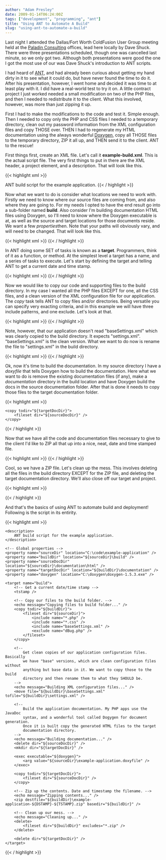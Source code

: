 ```yaml
---
author: "Adam Presley"
date: 2009-01-14T06:24:00Z
tags: ["development", "programming", "ant"]
title: "Using ANT to Automate A Build"
slug: "using-ant-to-automate-a-build"
---
```


Last night I attended the Dallas/Fort Worth ColdFusion User Group
meeting held at the [Paladin Consulting](http://www.paladin-inc.com/)
offices, lead here locally by Dave Shuck. There were three presentations
scheduled, though one was cancelled last minute, so we only got two.
Although both presentations were good the one I got the most use of our was Dave Shuck's
introduction to ANT scripts.

I had heard of [ANT](http://ant.apache.org/), and had already been curious about getting my
hand dirty in it to see what it could do, but have never found the time
to do it. After his presentation, however, I went home and decided it
was time to at least play with it. I did have a real-world test to try
it on. A little contract project I just worked needed a small
modification on two of the PHP files, and then I needed to redistribute
it to the client. What this involved, however, was more than just
zipping it up.

First I had to make the modifications to the code and test it. Simple
enough. Then I needed to copy only the PHP and CSS files I needed to a
temporary directory, clean out my password information from the XML
configuration files and copy THOSE over. THEN I had to regenerate my
HTML documentation using the always wonderful [Doxygen](http://www.doxygen.org),
copy all THOSE files to the temporary directory, ZIP it all up, and THEN send it
to the client. ANT to the rescue!

First things first, create an XML file. Let's call it
**example-build.xml**. This is the actual script file. The very first
things to put in there are the XML header, a project element, and a
description. That will look like this.

{{< highlight xml >}}
<?xml version="1.0" encoding="UTF-8"?>
<project name="Example Application" default="build" basedir=".">
	<description>
		ANT build script for the example application.
	</description>
{{< / highlight >}}

Now what we want to do is consider what locations we need to work with.
Firstly we need to know where our source files are coming from, and also
where they are going to. For my needs I opted to have the end result go
into a sub-folder named **build**. Also consider I'm building
documentation HTML files using Doxygen, so I'll need to know where the
Doxygen executable is at, as well as the source and target locations for
those documents reside. We want a few *properties*then. Note that your
paths will obviously vary, and will need to be changed. That will look
like this.

{{< highlight xml >}}
	<!-- Global properties -->
	<property name="sourceDir" location="C:\code\example-application" />
	<property name="buildDir" location="${sourceDir}\build" />
	<property name="sourceDocDir" location="${sourceDir}\documentation\html" />
	<property name="targetDocDir" location="${buildDir}\documentation" />
	<property name="doxygen" location="C:\doxygen\doxygen-1.5.3.exe" />
{{< / highlight >}}

In ANT doing some SET of tasks is known as a **target**. Programmers,
think of it as a function, or method. At the simplest level a target has
a name, and a series of tasks to execute. Let's start by defining the
target and telling ANT to get a current date and time stamp.

{{< highlight xml >}}
	<target name="build">
		<!-- Get a current date/time stamp -->
		<tstamp />
{{< / highlight >}}

Now we would like to copy our code and supporting files to the build
directory. In my case I wanted all the PHP files EXCEPT for one, all the
CSS files, and a clean version of the XML configuration file for our
application. The *copy* task tells ANT to copy files and/or directories.
Being versatile you can specify very exacting criteria, and in this
example we will have three include patterns, and one exclude. Let's look
at that.

{{< highlight xml >}}
	<!-- Copy our files to the build folder. -->
	<echo message="Copying files to build folder..." />
	<copy todir="${buildDir}">
		<fileset dir="${sourceDir}">
			<include name="*.php" />
			<include name="*.css" />
			<include name="baseSettings.xml" />
			<exclude name="dBug.php" />
		</fileset>
	</copy>
{{< / highlight >}}

Note, however, that our application doesn't read "baseSettings.xml"
which was clearly copied to the build directory. It expects
"settings.xml". "baseSettings.xml" is the clean version. What we want to
do now is rename the file to "settings.xml" in the build directory.

{{< highlight xml >}}
	<!--
		Get clean copies of our application configuration files. Basically
		we have "base" versions, which are clean configuration files without
		anything but base data in it. We want to copy those to the build
		directory and then rename them to what they SHOULD be.
	-->
	<echo message="Building XML configuration files..." />
	<move file="${buildDir}\baseSettings.xml" tofile="${buildDir}\settings.xml" />
{{< / highlight >}}

Ok, now it's time to build the documentation. In my source directory I
have a *doxyfile* that tells Doxygen how to build the documentation.
Here what we want to do is remove the existing documentation files (if
any), make a *documentation* directory in the build location and have
Doxygen build the docs in the source documentation folder. After that is
done it needs to copy those files to the target documentation folder.

{{< highlight xml >}}
	<!--
		Build the application documentation. My PHP apps use the JavaDoc
		syntax, and a wonderful tool called Dogygen for document generation.
		Once it is built copy the generated HTML files to the target
		documentation directory.
	-->
	<echo message="Building documentation..." />
	<delete dir="${sourceDocDir}" />
	<mkdir dir="${targetDocDir}" />
	<exec executable="${doxygen}">
		<arg value="${sourceDir}\example-application.doxyfile" />
	</exec>

	<copy todir="${targetDocDir}">
		<fileset dir="${sourceDocDir}" />
	</copy>
{{< / highlight >}}

Now that we have all the code and documentation files necessary to give
to the client I'd like to ZIP all that up into a nice, neat, date and
time stamped file.

{{< highlight xml >}}
	<!-- Zip up the contents. Date and timestamp the filename. -->
	<echo message="Zipping contents..." />
	<zip destfile="${buildDir}\example-application-${DSTAMP}-${TSTAMP}.zip" basedir="${buildDir}" />
{{< / highlight >}}

Cool, so we have a ZIP file. Let's clean up the mess. This involves
deleting all the files in the build directory EXCEPT for the ZIP file,
and deleting the target documentation directory. We'll also close off
our target and project.

{{< highlight xml >}}
	<!-- Clean up our mess. -->
	<echo message="Cleaning up..." />
	<delete>
		<fileset dir="${buildDir}" excludes="*.zip" />
	</delete>
	<delete dir="${targetDocDir}" />

</target>
</project>
{{< / highlight >}}

And that's the basics of using ANT to automate build and deployment!
Following is the script in its entirity.

{{< highlight xml >}}
<?xml version="1.0" encoding="UTF-8"?>
<project name="Example Application" default="build" basedir=".">

	<description>
		ANT build script for the example application.
	</description>

	<!-- Global properties -->
	<property name="sourceDir" location="C:\code\example-application" />
	<property name="buildDir" location="${sourceDir}\build" />
	<property name="sourceDocDir" location="${sourceDir}\documentation\html" />
	<property name="targetDocDir" location="${buildDir}\documentation" />
	<property name="doxygen" location="C:\doxygen\doxygen-1.5.3.exe" />

	<target name="build">
		<!-- Get a current date/time stamp -->
		<tstamp />

		<!-- Copy our files to the build folder. -->
		<echo message="Copying files to build folder..." />
		<copy todir="${buildDir}">
			<fileset dir="${sourceDir}">
				<include name="*.php" />
				<include name="*.css" />
				<include name="baseSettings.xml" />
				<exclude name="dBug.php" />
			</fileset>
		</copy>

		<!--
			Get clean copies of our application configuration files. Basically
			we have "base" versions, which are clean configuration files without
			anything but base data in it. We want to copy those to the build
			directory and then rename them to what they SHOULD be.
		-->
		<echo message="Building XML configuration files..." />
		<move file="${buildDir}\baseSettings.xml" tofile="${buildDir}\settings.xml" />

		<!--
			Build the application documentation. My PHP apps use the JavaDoc
			syntax, and a wonderful tool called Dogygen for document generation.
			Once it is built copy the generated HTML files to the target
			documentation directory.
		-->
		<echo message="Building documentation..." />
		<delete dir="${sourceDocDir}" />
		<mkdir dir="${targetDocDir}" />

		<exec executable="${doxygen}">
			<arg value="${sourceDir}\example-application.doxyfile" />
		</exec>

		<copy todir="${targetDocDir}">
			<fileset dir="${sourceDocDir}" />
		</copy>

		<!-- Zip up the contents. Date and timestamp the filename. -->
		<echo message="Zipping contents..." />
		<zip destfile="${buildDir}\example-application-${DSTAMP}-${TSTAMP}.zip" basedir="${buildDir}" />

		<!-- Clean up our mess. -->
		<echo message="Cleaning up..." />
		<delete>
			<fileset dir="${buildDir}" excludes="*.zip" />
		</delete>

		<delete dir="${targetDocDir}" />
	</target>
</project>
{{< / highlight >}}